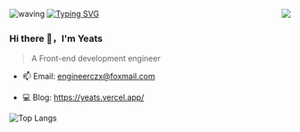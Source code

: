   ![waving](https://capsule-render.vercel.app/api?type=waving&height=90&color=gradient)
 [![Typing SVG](https://readme-typing-svg.herokuapp.com?font=Mouse+Memoirs&size=65&pause=500&color=06CD9C&vCenter=true&width=600&height=70&lines=Yeats;a+Front+end+development+engineer)](https://git.io/typing-svg)
<img align="right" src="https://github-readme-stats.vercel.app/api?username=Yeats&show_icons=true&hide_border=true">
### Hi there 👋，I'm Yeats


> A Front-end development engineer

- 📫 Email:  engineerczx@foxmail.com

- 💻 Blog: https://yeats.vercel.app/

<img  align="left" alt="Top Langs" src="https://github-readme-stats.vercel.app/api/top-langs/?username=Yeatsczx&layout=compact" />
<!-- - 🔭 I’m currently working on ...
- 🌱 I’m currently learning ...
- 👯 I’m looking to collaborate on ...
- 🤔 I’m looking for help with ...
- 💬 Ask me about ...
- 📫 How to reach me: ...
- 😄 Pronouns: ...
- ⚡ Fun fact: ... -->
